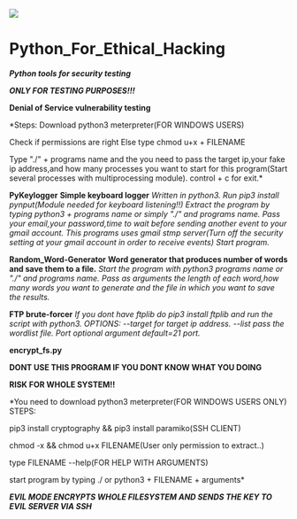 
![](https://media.giphy.com/media/WiM5K1e9MtEic/giphy.gif)



# Python_For_Ethical_Hacking
***Python tools for security testing***

***ONLY FOR TESTING PURPOSES!!!***

**Denial of Service vulnerability testing**

*Steps:
  Download python3 meterpreter(FOR WINDOWS USERS)
  
  Check if permissions are right
  Else type chmod u+x + FILENAME 
  
  Type "./"  + programs name and the you need to pass the target ip,your fake ip address,and how many processes you want to  start for this program(Start several    processes with multiprocessing module).
  control + c for exit.*

**PyKeylogger**
**Simple keyboard logger**
*Written in python3.
    Run pip3 install pynput(Module needed for keyboard listening!!)
    Extract the program by typing python3 + programs name or simply "./"  and programs name.
    Pass your email,your password,time to wait before sending another event to your gmail account.
    This programs uses gmail stmp server(Turn off the security setting at your gmail account in order to receive events)
    Start program.*

**Random_Word-Generator**
**Word generator that produces number of words and save them to a file.**
  *Start the program with python3 programs name or "./" and programs name.
  Pass as arguments the length of each word,how many words you want to generate and the file in which you want to save the results.*

**FTP brute-forcer**
*If you dont have ftplib do pip3 install ftplib and run the script with python3.
  OPTIONS:
  --target for target ip address.
  --list pass the wordlist file.
  Port optional argument default=21 port.*

**encrypt_fs.py**

**DONT USE THIS PROGRAM IF YOU DONT KNOW WHAT YOU DOING**

**RISK FOR WHOLE SYSTEM!!**

*You need to download python3 meterpreter(FOR WINDOWS USERS ONLY)
  STEPS:
  
  pip3 install cryptography && pip3 install paramiko(SSH CLIENT)
  
  chmod -x && chmod u+x FILENAME(User only permission to extract..)
  
  type FILENAME --help(FOR HELP WITH ARGUMENTS) 
  
  start program by typing ./ or python3 + FILENAME + arguments*
  
  ***EVIL MODE ENCRYPTS  WHOLE FILESYSTEM AND SENDS THE KEY TO EVIL SERVER VIA SSH***
  






